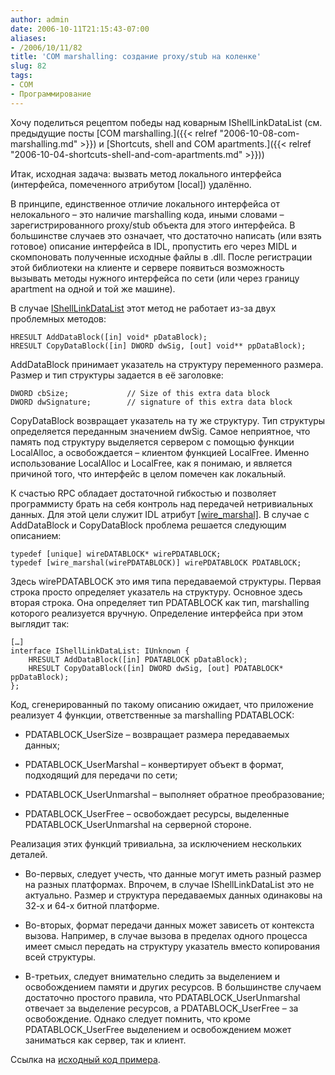 ```yaml
---
author: admin
date: 2006-10-11T21:15:43-07:00
aliases:
- /2006/10/11/82
title: 'COM marshalling: создание proxy/stub на коленке'
slug: 82
tags:
- COM
- Программирование
---
```


Хочу поделиться рецептом победы над коварным IShellLinkDataList (см. предыдущие посты [COM marshalling.]({{< relref "2006-10-08-com-marshalling.md" >}}) и [Shortcuts, shell and COM apartments.]({{< relref "2006-10-04-shortcuts-shell-and-com-apartments.md" >}}))

Итак, исходная задача: вызвать метод локального интерфейса (интерфейса, помеченного атрибутом [local]) удалённо.

<!--more--> В принципе, единственное отличие локального интерфейса от нелокального – это наличие marshalling кода, иными словами – зарегистрированного proxy/stub объекта для этого интерфейса. В большинстве случаев это означает, что достаточно написать  (или взять готовое) описание интерфейса в IDL, пропустить его через MIDL и скомпоновать полученные исходные файлы в .dll. После регистрации этой библиотеки на клиенте и сервере появиться возможность вызывать методы нужного интерфейса по сети (или через границу apartment на одной и той же машине).

В случае [IShellLinkDataList](http://windowssdk.msdn.microsoft.com/en-us/library/ms632703.aspx) этот метод не работает из-за двух проблемных методов:

    HRESULT AddDataBlock([in] void* pDataBlock);
    HRESULT CopyDataBlock([in] DWORD dwSig, [out] void** ppDataBlock);

AddDataBlock принимает указатель на структуру переменного размера. Размер и тип структуры задается в её заголовке:

    DWORD cbSize;             // Size of this extra data block
    DWORD dwSignature;        // signature of this extra data block

CopyDataBlock возвращает указатель на ту же структуру. Тип структуры определяется переданным значением dwSig. Самое неприятное, что память под структуру выделяется сервером с помощью функции LocalAlloc, а освобождается – клиентом функцией LocalFree. Именно использование LocalAlloc и LocalFree, как я понимаю, и является причиной того, что интерфейс в целом помечен как локальный.

К счастью RPC обладает достаточной гибкостью и позволяет программисту брать на себя контроль над передачей нетривиальных данных. Для этой цели служит IDL атрибут [[wire_marshal]](http://windowssdk.msdn.microsoft.com/en-us/library/ms695127.aspx). В случае с AddDataBlock и CopyDataBlock проблема решается следующим описанием:

    typedef [unique] wireDATABLOCK* wirePDATABLOCK;
    typedef [wire_marshal(wirePDATABLOCK)] wirePDATABLOCK PDATABLOCK;

Здесь wirePDATABLOCK это имя типа передаваемой структуры. Первая строка просто определяет указатель на структуру. Основное здесь вторая строка. Она определяет тип PDATABLOCK как тип, marshalling которого реализуется вручную. Определение интерфейса при этом выглядит так:

    […]
    interface IShellLinkDataList: IUnknown {
        HRESULT AddDataBlock([in] PDATABLOCK pDataBlock);
        HRESULT CopyDataBlock([in] DWORD dwSig, [out] PDATABLOCK* ppDataBlock);
    };

Код, сгенерированный по такому описанию ожидает, что приложение реализует 4 функции, ответственные за marshalling PDATABLOCK:

  * PDATABLOCK_UserSize – возвращает размера передаваемых данных;

  * PDATABLOCK_UserMarshal – конвертирует объект в формат, подходящий для передачи по сети;

  * PDATABLOCK_UserUnmarshal – выполняет обратное преобразование;

  * PDATABLOCK_UserFree – освобождает ресурсы, выделенные PDATABLOCK_UserUnmarshal на серверной стороне.

Реализация этих функций тривиальна, за исключением нескольких деталей. 

  * Во-первых, следует учесть, что данные могут иметь разный размер на разных платформах. Впрочем, в случае IShellLinkDataList это не актуально. Размер и структура передаваемых данных одинаковы на 32-х и 64-х битной платформе.

  * Во-вторых, формат передачи данных может зависеть от контекста вызова. Например, в случае вызова в пределах одного процесса имеет смысл передать на структуру указатель вместо копирования всей структуры.

  * В-третьих, следует внимательно следить за выделением и освобождением памяти и других ресурсов. В большинстве случаем достаточно простого правила, что PDATABLOCK_UserUnmarshal отвечает за выделение ресурсов, а PDATABLOCK_UserFree – за освобождение. Однако следует помнить, что кроме PDATABLOCK_UserFree выделением и освобождением может заниматься как сервер, так и клиент.

Ссылка на [исходный код примера](/2006/10/ShellPS_src.zip).
